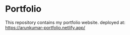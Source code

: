 # Portfolio
This repository contains my portfolio website.
deployed at: https://arunkumar-portfolio.netlify.app/
